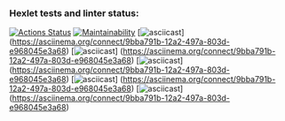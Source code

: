 ### Hexlet tests and linter status:
[![Actions Status](https://github.com/klentaetnaglazah/frontend-project-44/actions/workflows/hexlet-check.yml/badge.svg)](https://github.com/klentaetnaglazah/frontend-project-44/actions)
[![Maintainability](https://api.codeclimate.com/v1/badges/a59c025e6eccb522b8ea/maintainability)](https://codeclimate.com/github/klentaetnaglazah/frontend-project-44/maintainability)
[![asciicast](https://asciinema.org/a/jJiULWV7FXuIGdD0VKtoyhJ1P)] (https://asciinema.org/connect/9bba791b-12a2-497a-803d-e968045e3a68)
[![asciicast](https://asciinema.org/a/1Qt27yuC9R5IFMc6fSXIbLk5b)] (https://asciinema.org/connect/9bba791b-12a2-497a-803d-e968045e3a68)
[![asciicast](https://asciinema.org/a/Ul7clQ5MOBG6cNZ4FJjtiEnGQ)] (https://asciinema.org/connect/9bba791b-12a2-497a-803d-e968045e3a68)
[![asciicast](https://asciinema.org/a/Sek48xk0ctCJo5iMPkkXLLVPV)] (https://asciinema.org/connect/9bba791b-12a2-497a-803d-e968045e3a68)
[![asciicast](https://asciinema.org/a/Sn2EyJLkHAliZqgVaT8j281HL)] (https://asciinema.org/connect/9bba791b-12a2-497a-803d-e968045e3a68)
